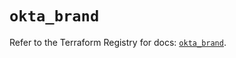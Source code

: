 # `okta_brand`

Refer to the Terraform Registry for docs: [`okta_brand`](https://registry.terraform.io/providers/okta/okta/4.14.0/docs/resources/brand).
